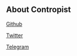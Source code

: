 ## About Contropist

[Github](https://github.com/contropist)

[Twitter](https://twitter.com/contropist)

[Telegram](http://t.me/contropist)
